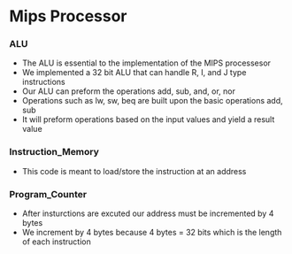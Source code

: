 # Mips Processor
### ALU
- The ALU is essential to the implementation of the MIPS processesor 
- We implemented a 32 bit ALU that can handle R, I, and J type instructions
- Our ALU can preform the operations add, sub, and, or, nor
- Operations such as lw, sw, beq are built upon the basic operations add, sub
- It will preform operations based on the input values and yield a result value

### Instruction_Memory
- This code is meant to load/store the instruction at an address

### Program_Counter
- After insturctions are excuted our address must be incremented by 4 bytes
- We increment by 4 bytes because 4 bytes = 32 bits which is the length of each instruction
